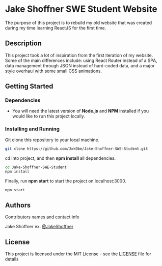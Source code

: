 # Jake Shoffner SWE Student Website

The purpose of this project is to rebuild my old website that was created during my time learning ReactJS for the first time.

## Description

This project took a lot of inspiration from the first iteration of my website. Some of the main differences include: using React Router instead of a SPA, data management through JSON instead of hard-coded data, and a major style overhaul with some small CSS animations.

## Getting Started

### Dependencies

* You will need the latest version of **Node.js** and **NPM** installed if you would like to run this project locally.

### Installing and Running

Git clone this repository to your local machine.
```sh
git clone https://github.com/Jxk0be/Jake-Shoffner-SWE-Student.git
```
cd into project, and then **npm install** all dependencies.
```sh
cd Jake-Shoffner-SWE-Student
npm install
```
Finally, run **npm start** to start the project on localhost:3000.
```
npm start
```

## Authors

Contributors names and contact info

Jake Shoffner 
ex. [@JakeShoffner](https://github.com/Jxk0be)

## License

This project is licensed under the MIT License - see the [LICENSE](LICENSE) file for details
